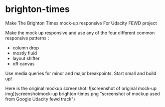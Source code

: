 # brighton-times
Make The Brighton Times mock-up responsive
For Udacity FEWD project 

Make the mock up responsive and use any of the four different common responsive patterns : 
* column drop
* mostly fluid
* layout shifter
* off canvas

Use media queries for minor and major breakpoints. Start small and build up!

Here is the original mockup screenshot:
![screenshot of original mock-up img](screenshotmock-up brighton-times.png "screenshot of mockup used from Google Udacity fewd track") 

